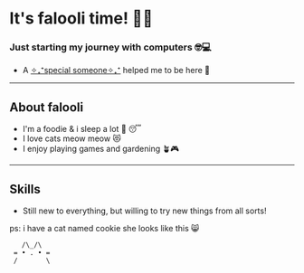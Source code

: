 

# It's falooli time! 🍓🦋



### Just starting my journey with computers 🤓💻 
- A [✧₊⁺special someone✧₊⁺](https://github.com/aboddy67) helped me to be here 🌚



---

## **About falooli**
- I'm a foodie & i sleep a lot 🍜 😴
- I love cats meow meow 😻
- I enjoy playing games and gardening 🪴🎮


---
## **Skills**

- Still new to everything, but willing to try new things from all sorts!



ps: i have a cat named cookie she looks like this 😸

       /\_/\
     = • . • =
     /       \     
